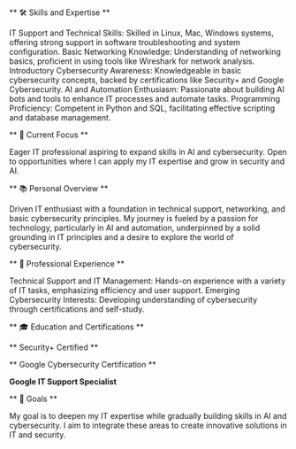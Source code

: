 ** 🛠️ Skills and Expertise **

IT Support and Technical Skills: Skilled in Linux, Mac, Windows systems, offering strong support in software troubleshooting and system configuration.
Basic Networking Knowledge: Understanding of networking basics, proficient in using tools like Wireshark for network analysis.
Introductory Cybersecurity Awareness: Knowledgeable in basic cybersecurity concepts, backed by certifications like Security+ and Google Cybersecurity.
AI and Automation Enthusiasm: Passionate about building AI bots and tools to enhance IT processes and automate tasks.
Programming Proficiency: Competent in Python and SQL, facilitating effective scripting and database management.


** 🤖 Current Focus **

Eager IT professional aspiring to expand skills in AI and cybersecurity. Open to opportunities where I can apply my IT expertise and grow in security and AI.

** 📚 Personal Overview **

Driven IT enthusiast with a foundation in technical support, networking, and basic cybersecurity principles. My journey is fueled by a passion for technology, particularly in AI and automation, underpinned by a solid grounding in IT principles and a desire to explore the world of cybersecurity.

** 🌟 Professional Experience **

Technical Support and IT Management: Hands-on experience with a variety of IT tasks, emphasizing efficiency and user support.
Emerging Cybersecurity Interests: Developing understanding of cybersecurity through certifications and self-study.

** 🎓 Education and Certifications **

** Security+ Certified **



** Google Cybersecurity Certification **



**Google IT Support Specialist**


** 🚀 Goals **

My goal is to deepen my IT expertise while gradually building skills in AI and cybersecurity. I aim to integrate these areas to create innovative solutions in IT and security.
